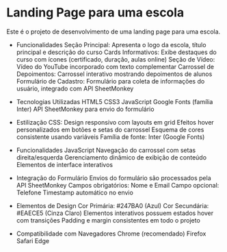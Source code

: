 # Landing Page para uma escola
Este é o projeto de desenvolvimento de uma landing page para uma escola.

- Funcionalidades
Seção Principal: Apresenta o logo da escola, título principal e descrição do curso
Cards Informativos: Exibe destaques do curso com ícones (certificado, duração, aulas online)
Seção de Vídeo: Vídeo do YouTube incorporado com texto complementar
Carrossel de Depoimentos: Carrossel interativo mostrando depoimentos de alunos
Formulário de Cadastro: Formulário para coleta de informações do usuário, integrado com API SheetMonkey

- Tecnologias Utilizadas
HTML5
CSS3
JavaScript
Google Fonts (família Inter)
API SheetMonkey para envio do formulário

- Estilização CSS: 
Design responsivo com layouts em grid
Efeitos hover personalizados em botões e setas do carrossel
Esquema de cores consistente usando variáveis
Família de fonte: Inter (Google Fonts)

- Funcionalidades JavaScript
Navegação do carrossel com setas direita/esquerda
Gerenciamento dinâmico de exibição de conteúdo
Elementos de interface interativos

- Integração do Formulário
Envios do formulário são processados pela API SheetMonkey
Campos obrigatórios: Nome e Email
Campo opcional: Telefone
Timestamp automático no envio

- Elementos de Design
Cor Primária: #247BA0 (Azul)
Cor Secundária: #EAECE5 (Cinza Claro)
Elementos interativos possuem estados hover com transições
Padding e margin consistentes em todo o projeto

- Compatibilidade com Navegadores
Chrome (recomendado)
Firefox
Safari
Edge

